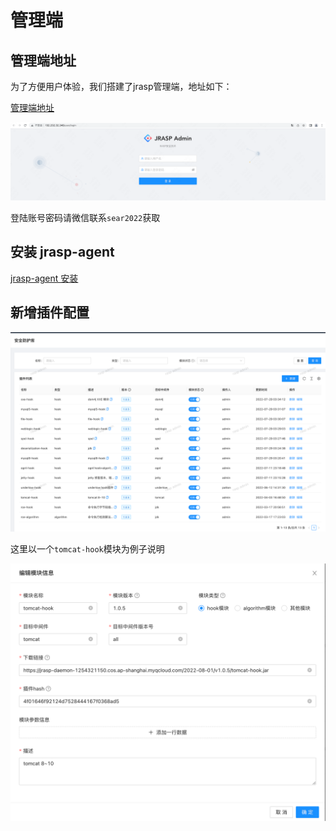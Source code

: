# 管理端

## 管理端地址
为了方便用户体验，我们搭建了jrasp管理端，地址如下：

[管理端地址](http://132.232.32.246)

![img.png](../../.vuepress/public/images/guide/instruction/login.png)

登陆账号密码请微信联系`sear2022`获取

## 安装 jrasp-agent

[jrasp-agent 安装](../../developer/README.md)

## 新增插件配置

![img.png](../../.vuepress/public/images/guide/instruction/plugin-config.png)


这里以一个`tomcat-hook`模块为例子说明

![img.png](../../.vuepress/public/images/guide/instruction/tomcat-hook-config.png)
